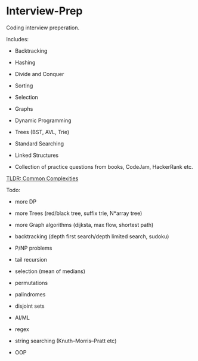 # Interview-Prep

Coding interview preperation.

Includes:

- Backtracking

- Hashing

- Divide and Conquer

- Sorting

- Selection 

- Graphs

- Dynamic Programming

- Trees (BST, AVL, Trie)

- Standard Searching

- Linked Structures

- Collection of practice questions from books, CodeJam, HackerRank etc.

[TLDR: Common Complexities](http://bigocheatsheet.com/)

Todo:

- more DP

- more Trees (red/black tree, suffix trie, N*array tree)

- more Graph algorithms (dijksta, max flow, shortest path)

- backtracking (depth first search/depth limited search, sudoku)

- P/NP problems

- tail recursion

- selection (mean of medians)

- permutations

- palindromes

- disjoint sets

- AI/ML

- regex

- string searching (Knuth–Morris–Pratt etc)

- OOP
